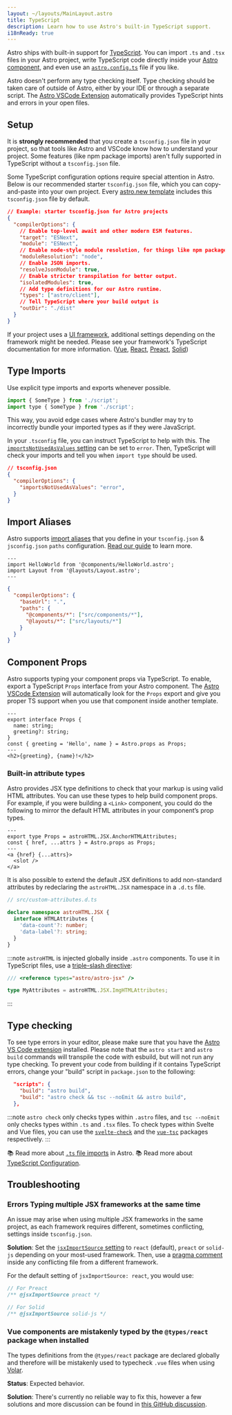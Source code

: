 ```yaml
---
layout: ~/layouts/MainLayout.astro
title: TypeScript
description: Learn how to use Astro's built-in TypeScript support.
i18nReady: true
---
```


Astro ships with built-in support for [TypeScript](https://www.typescriptlang.org/). You can import `.ts` and `.tsx` files in your Astro project, write TypeScript code directly inside your [Astro component](/en/core-concepts/astro-components/#the-component-script), and even use an [`astro.config.ts`](/en/guides/configuring-astro/#the-astro-config-file) file if you like.

Astro doesn't perform any type checking itself. Type checking should be taken care of outside of Astro, either by your IDE or through a separate script. The [Astro VSCode Extension](/en/editor-setup/) automatically provides TypeScript hints and errors in your open files.

## Setup

It is **strongly recommended** that you create a `tsconfig.json` file in your project, so that tools like Astro and VSCode know how to understand your project. Some features (like npm package imports) aren't fully supported in TypeScript without a `tsconfig.json` file.

Some TypeScript configuration options require special attention in Astro. Below is our recommended starter `tsconfig.json` file, which you can copy-and-paste into your own project. Every [astro.new template](https://astro.new/) includes this `tsconfig.json` file by default.

```json title="tsconfig.json"
// Example: starter tsconfig.json for Astro projects
{
  "compilerOptions": {
    // Enable top-level await and other modern ESM features.
    "target": "ESNext",
    "module": "ESNext",
    // Enable node-style module resolution, for things like npm package imports.
    "moduleResolution": "node",
    // Enable JSON imports.
    "resolveJsonModule": true,
    // Enable stricter transpilation for better output.
    "isolatedModules": true,
    // Add type definitions for our Astro runtime.
    "types": ["astro/client"],
    // Tell TypeScript where your build output is
    "outDir": "./dist"
  }
}
```

If your project uses a [UI framework](/en/core-concepts/framework-components/), additional settings depending on the framework might be needed. Please see your framework's TypeScript documentation for more information. ([Vue](https://vuejs.org/guide/typescript/overview.html#using-vue-with-typescript), [React](https://reactjs.org/docs/static-type-checking.html), [Preact](https://preactjs.com/guide/v10/typescript), [Solid](https://www.solidjs.com/guides/typescript))

## Type Imports

Use explicit type imports and exports whenever possible. 

```js del={1} ins={2} ins="type"
import { SomeType } from './script';
import type { SomeType } from './script';
```
This way, you avoid edge cases where Astro's bundler may try to incorrectly bundle your imported types as if they were JavaScript.

In your `.tsconfig` file, you can instruct TypeScript to help with this. The [`importsNotUsedAsValues` setting](https://www.typescriptlang.org/tsconfig#importsNotUsedAsValues) can be set to `error`. Then, TypeScript will check your imports and tell you when  `import type` should be used.

```json ins={4}
// tsconfig.json
{
  "compilerOptions": {
    "importsNotUsedAsValues": "error",
  }
}
```

## Import Aliases

Astro supports [import aliases](/en/guides/aliases/) that you define in your `tsconfig.json` & `jsconfig.json` `paths` configuration. [Read our guide](/en/guides/aliases/) to learn more.


```astro title="src/pages/about/nate.astro" "@components" "@layouts"
---
import HelloWorld from '@components/HelloWorld.astro';
import Layout from '@layouts/Layout.astro';
---
```

```json title="tsconfig.json" {5-6}
{
  "compilerOptions": {
    "baseUrl": ".",
    "paths": {
      "@components/*": ["src/components/*"],
      "@layouts/*": ["src/layouts/*"]
    }
  }
}
```

## Component Props

Astro supports typing your component props via TypeScript. To enable, export a TypeScript `Props` interface from your Astro component. The [Astro VSCode Extension](/en/editor-setup/) will automatically look for the `Props` export and give you proper TS support when you use that component inside another template.

```astro title="src/components/HelloProps.astro" ins={2-5} ins="as Props"
---
export interface Props {
  name: string;
  greeting?: string;
}
const { greeting = 'Hello', name } = Astro.props as Props;
---
<h2>{greeting}, {name}!</h2>
```

### Built-in attribute types

Astro provides JSX type definitions to check that your markup is using valid HTML attributes. You can use these types to help build component props. For example, if you were building a `<Link>` component, you could do the following to mirror the default HTML attributes in your component’s prop types.

```astro title="src/components/Link.astro" ins={2} ins="as Props"
---
export type Props = astroHTML.JSX.AnchorHTMLAttributes;
const { href, ...attrs } = Astro.props as Props;
---
<a {href} {...attrs}>
  <slot />
</a>
```

It is also possible to extend the default JSX definitions to add non-standard attributes by redeclaring the `astroHTML.JSX` namespace in a `.d.ts` file.

```ts
// src/custom-attributes.d.ts

declare namespace astroHTML.JSX {
  interface HTMLAttributes {
    'data-count'?: number;
    'data-label'?: string;
  }
}
```

:::note
`astroHTML` is injected globally inside `.astro` components. To use it in TypeScript files, use a [triple-slash directive](https://www.typescriptlang.org/docs/handbook/triple-slash-directives.html):

```ts
/// <reference types="astro/astro-jsx" />

type MyAttributes = astroHTML.JSX.ImgHTMLAttributes;
```
:::

## Type checking

To see type errors in your editor, please make sure that you have the [Astro VS Code extension](/en/editor-setup/) installed. Please note that the `astro start` and `astro build` commands will transpile the code with esbuild, but will not run any type checking. To prevent your code from building if it contains TypeScript errors, change your "build" script in `package.json` to the following:

```json title="package.json" del={2} ins={3} ins="astro check && tsc --noEmit && "
  "scripts": {
    "build": "astro build",
    "build": "astro check && tsc --noEmit && astro build",
  },
```

:::note
`astro check` only checks types within `.astro` files, and `tsc --noEmit` only checks types within `.ts` and `.tsx` files. To check types within Svelte and Vue files, you can use the [`svelte-check`](https://www.npmjs.com/package/svelte-check) and the [`vue-tsc`](https://www.npmjs.com/package/vue-tsc) packages respectively.
:::

📚 Read more about [`.ts` file imports](/en/guides/imports/#typescript) in Astro.
📚 Read more about [TypeScript Configuration](https://www.typescriptlang.org/tsconfig/).

## Troubleshooting

### Errors Typing multiple JSX frameworks at the same time

An issue may arise when using multiple JSX frameworks in the same project, as each framework requires different, sometimes conflicting, settings inside `tsconfig.json`.

**Solution**: Set the [`jsxImportSource` setting](https://www.typescriptlang.org/tsconfig#jsxImportSource) to `react` (default), `preact` or `solid-js` depending on your most-used framework. Then, use a [pragma comment](https://www.typescriptlang.org/docs/handbook/jsx.html#configuring-jsx) inside any conflicting file from a different framework.

For the default setting of `jsxImportSource: react`, you would use:

```jsx
// For Preact
/** @jsxImportSource preact */

// For Solid
/** @jsxImportSource solid-js */
```

### Vue components are mistakenly typed by the `@types/react` package when installed

The types definitions from the `@types/react` package are declared globally and therefore will be mistakenly used to typecheck `.vue` files when using [Volar](https://github.com/johnsoncodehk/volar).

**Status**: Expected behavior.

**Solution**: There's currently no reliable way to fix this, however a few solutions and more discussion can be found in [this GitHub discussion](https://github.com/johnsoncodehk/volar/discussions/592).
